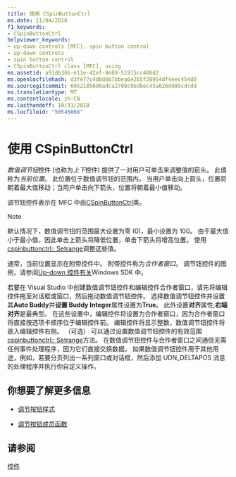```yaml
---
title: 使用 CSpinButtonCtrl
ms.date: 11/04/2016
f1_keywords:
- CSpinButtonCtrl
helpviewer_keywords:
- up-down controls [MFC], spin button control
- up-down controls
- spin button control
- CSpinButtonCtrl class [MFC], using
ms.assetid: a91db36b-e11e-42ef-8e89-51915cc486d2
ms.openlocfilehash: d3fe77c4d6d6b7bbea6e2b5f28954df4eec454d0
ms.sourcegitcommit: 6052185696adca270bc9bdbec45a626dd89cdcdd
ms.translationtype: MT
ms.contentlocale: zh-CN
ms.lasthandoff: 10/31/2018
ms.locfileid: "50545868"
---
```

# <a name="using-cspinbuttonctrl"></a>使用 CSpinButtonCtrl

*数值调节钮*控件 (也称为*上下*控件) 提供了一对用户可单击来调整值的箭头。 此值称为*当前位置*。 此位置位于数值调节钮的范围内。 当用户单击向上箭头，位置将朝着最大值移动；当用户单击向下箭头，位置将朝着最小值移动。

调节钮控件表示在 MFC 中由[CSpinButtonCtrl](../mfc/reference/cspinbuttonctrl-class.md)类。

> [!NOTE]
>  默认情况下，数值调节钮的范围最大设置为零 (0)，最小设置为 100。 由于最大值小于最小值，因此单击上箭头将降低位置，单击下箭头将增高位置。 使用[cspinbuttonctrl:: Setrange](../mfc/reference/cspinbuttonctrl-class.md#setrange)调整这些值。

通常，当前位置显示在附带控件中。 附带控件称为*合作者窗口*。 调节钮控件的图例，请参阅[Up-down 控件有关](/windows/desktop/Controls/up-down-controls)Windows SDK 中。

若要在 Visual Studio 中创建数值调节钮控件和编辑控件合作者窗口，请先将编辑控件拖至对话框或窗口，然后拖动数值调节钮控件。 选择数值调节钮控件并设置其**Auto Buddy**并**设置 Buddy Integer**属性设置为**True**。 此外设置**对齐**属性;**右端对齐**是最典型。 在这些设置中，编辑控件将设置为合作者窗口，因为合作者窗口将直接按选项卡顺序位于编辑控件前。 编辑控件将显示整数，数值调节钮控件将嵌入编辑控件右侧。 （可选） 可以通过设置数值调节钮控件的有效范围[cspinbuttonctrl:: Setrange](../mfc/reference/cspinbuttonctrl-class.md#setrange)方法。 在数值调节钮控件与合作者窗口之间通信无需任何事件处理程序，因为它们直接交换数据。 如果数值调节钮控件用于其他用途，例如，若要分页列出一系列窗口或对话框，然后添加 UDN_DELTAPOS 消息的处理程序并执行你自定义操作。

## <a name="what-do-you-want-to-know-more-about"></a>你想要了解更多信息

- [调节按钮样式](../mfc/spin-button-styles.md)

- [调节按钮成员函数](../mfc/spin-button-member-functions.md)

## <a name="see-also"></a>请参阅

[控件](../mfc/controls-mfc.md)

